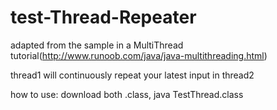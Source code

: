 # test-Thread-Repeater
adapted from the sample in a MultiThread tutorial(http://www.runoob.com/java/java-multithreading.html)

thread1 will continuously repeat your latest input in thread2

how to use: download both .class, java TestThread.class
